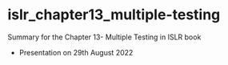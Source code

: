 # islr_chapter13_multiple-testing
Summary for the Chapter 13- Multiple Testing in ISLR book

- Presentation on 29th August 2022
